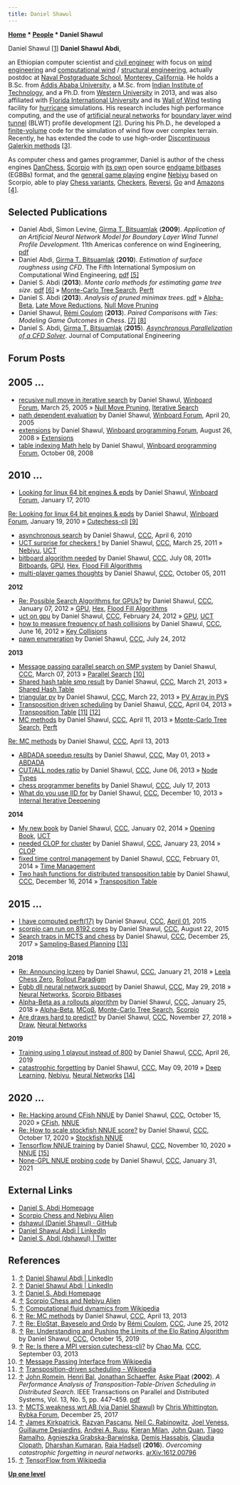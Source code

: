 ```yaml
---
title: Daniel Shawul
---
```

**[Home](Home "Home") * [People](People "People") * Daniel Shawul**

[](https://www.linkedin.com/in/daniel-shawul-abdi-5941bb1b) Daniel Shawul <a id="cite-note-1" href="#cite-ref-1">[1]</a>
**Daniel Shawul Abdi**,

an Ethiopian computer scientist and [civil engineer](https://en.wikipedia.org/wiki/Civil_engineering) with focus on [wind engineering](https://en.wikipedia.org/wiki/Wind_engineering) and [computational wind](https://en.wikipedia.org/wiki/Computational_fluid_dynamics) / [structural engineering](https://en.wikipedia.org/wiki/Structural_engineering), actually postdoc at [Naval Postgraduate School](https://en.wikipedia.org/wiki/Naval_Postgraduate_School), [Monterey, California](https://en.wikipedia.org/wiki/Monterey,_California). He holds a B.Sc. from [Addis Ababa University](https://en.wikipedia.org/wiki/Addis_Ababa_University), a M.Sc. from [Indian Institute of Technology](https://en.wikipedia.org/wiki/Indian_Institutes_of_Technology), and a Ph.D. from [Western University](https://en.wikipedia.org/wiki/University_of_Western_Ontario) in 2013, and was also affiliated with [Florida International University](https://en.wikipedia.org/wiki/Florida_International_University) and its [Wall of Wind](https://en.wikipedia.org/wiki/Wall_of_Wind) testing facility for [hurricane](https://en.wikipedia.org/wiki/Tropical_cyclone) simulations. His research includes high performance computing, and the use of [artificial neural networks](Neural_Networks "Neural Networks") for [boundary layer wind tunnel](https://en.wikipedia.org/wiki/Wind_tunnel) (BLWT) profile development <a id="cite-note-2" href="#cite-ref-2">[2]</a>. During his Ph.D., he developed a [finite-volume](https://en.wikipedia.org/wiki/Finite_volume_method) code for the simulation of wind flow over complex terrain. Recently, he has extended the code to use high-order [Discontinuous Galerkin methods](https://en.wikipedia.org/wiki/Discontinuous_Galerkin_method) <a id="cite-note-3" href="#cite-ref-3">[3]</a>.

As computer chess and games programmer, Daniel is author of the chess engines [DanChess](DanChess "DanChess"), [Scorpio](Scorpio "Scorpio") with [its own](Scorpio_Bitbases "Scorpio Bitbases") open source [endgame bitbases](Endgame_Bitbases "Endgame Bitbases") (EGBBs) format, and the [general game playing](General_Game_Playing "General Game Playing") engine [Nebiyu](Nebiyu "Nebiyu") based on Scorpio, able to play [Chess variants](Chess#Variants "Chess"), [Checkers](Checkers "Checkers"), [Reversi](Othello "Othello"), [Go](Go "Go") and [Amazons](Amazons "Amazons") <a id="cite-note-4" href="#cite-ref-4">[4]</a>.

## Selected Publications

- Daniel Abdi, Simon Levine, [Girma T. Bitsuamlak](http://www.eng.uwo.ca/civil/faculty/bitsuamlak_g/index.html) (**2009**). *Application of an Artificial Neural Network Model for Boundary Layer Wind Tunnel Profile Development*. 11th Americas conference on wind Engineering, [pdf](http://www.iawe.org/Proceedings/11ACWE/11ACWE-Abdi.pdf)
- Daniel Abdi, [Girma T. Bitsuamlak](http://www.eng.uwo.ca/civil/faculty/bitsuamlak_g/index.html) (**2010**). *Estimation of surface roughness using CFD*. The Fifth International Symposium on Computational Wind Engineering, [pdf](ftp://ftp.atdd.noaa.gov/pub/cwe2010/Files/Papers/529_Abdi.pdf) <a id="cite-note-5" href="#cite-ref-5">[5]</a>
- Daniel S. Abdi (**2013**). *Monte carlo methods for estimating game tree size*. [pdf](https://dl.dropboxusercontent.com/u/55295461/perft/perft.pdf) <a id="cite-note-6" href="#cite-ref-6">[6]</a> » [Monte-Carlo Tree Search](Monte-Carlo_Tree_Search "Monte-Carlo Tree Search"), [Perft](Perft "Perft")
- Daniel S. Abdi (**2013**). *Analysis of pruned minimax trees*. [pdf](https://dl.dropboxusercontent.com/u/55295461/analysis/pruning.pdf) » [Alpha-Beta](Alpha-Beta "Alpha-Beta"), [Late Move Reductions](Late_Move_Reductions "Late Move Reductions"), [Null Move Pruning](Null_Move_Pruning "Null Move Pruning")
- Daniel Shawul, [Rémi Coulom](R%C3%A9mi_Coulom "Rémi Coulom") (**2013**). *Paired Comparisons with Ties: Modeling Game Outcomes in Chess*. <a id="cite-note-7" href="#cite-ref-7">[7]</a> <a id="cite-note-8" href="#cite-ref-8">[8]</a>
- Daniel S. Abdi, [Girma T. Bitsuamlak](http://www.eng.uwo.ca/civil/faculty/bitsuamlak_g/index.html) (**2015**). *[Asynchronous Parallelization of a CFD Solver](http://www.hindawi.com/journals/jcengi/2015/295393/)*. Journal of Computational Engineering

## Forum Posts

## 2005 ...

- [recusive null move in iterative search](http://www.open-aurec.com/wbforum/viewtopic.php?f=4&t=2071) by Daniel Shawul, [Winboard Forum](Computer_Chess_Forums "Computer Chess Forums"), March 25, 2005 » [Null Move Pruning](Null_Move_Pruning "Null Move Pruning"), [Iterative Search](Iterative_Search "Iterative Search")
- [path dependent evaluation](http://www.open-aurec.com/wbforum/viewtopic.php?t=2320) by Daniel Shawul, [Winboard Forum](Computer_Chess_Forums "Computer Chess Forums"), April 20, 2005
- [extensions](http://www.open-aurec.com/wbforum/viewtopic.php?t=49446) by Daniel Shawul, [Winboard programming Forum](Computer_Chess_Forums "Computer Chess Forums"), August 26, 2008 » [Extensions](Extensions "Extensions")
- [table indexing Math help](http://www.open-aurec.com/wbforum/viewtopic.php?t=49545&sid=64c9fc3dcd3af575fdf472be930c7a3a) by Daniel Shawul, [Winboard programming Forum](Computer_Chess_Forums "Computer Chess Forums"), October 08, 2008

## 2010 ...

- [Looking for linux 64 bit engines & epds](http://www.open-aurec.com/wbforum/viewtopic.php?f=2&t=50727) by Daniel Shawul, [Winboard Forum](Computer_Chess_Forums "Computer Chess Forums"), January 17, 2010

[Re: Looking for linux 64 bit engines & epds](http://www.open-aurec.com/wbforum/viewtopic.php?f=2&t=50727&start=11) by Daniel Shawul, [Winboard Forum](Computer_Chess_Forums "Computer Chess Forums"), January 19, 2010 » [Cutechess-cli](Cutechess-cli "Cutechess-cli") <a id="cite-note-9" href="#cite-ref-9">[9]</a>

- [asynchronous search](http://www.talkchess.com/forum/viewtopic.php?t=33652) by Daniel Shawul, [CCC](CCC "CCC"), April 6, 2010
- [UCT surprise for checkers !](http://www.talkchess.com/forum/viewtopic.php?t=38554) by Daniel Shawul, [CCC](CCC "CCC"), March 25, 2011 » [Nebiyu](Nebiyu "Nebiyu"), [UCT](UCT "UCT")
- [bitboard algorithm needed](http://www.talkchess.com/forum/viewtopic.php?t=39659) by Daniel Shawul, [CCC](CCC "CCC"), July 08, 2011» [Bitboards](Bitboards "Bitboards"), [GPU](GPU "GPU"), [Hex](Hex "Hex"), [Flood Fill Algorithms](King_Pattern#FloodFillAlgorithms "King Pattern")
- [multi-player games thoughts](http://www.talkchess.com/forum/viewtopic.php?t=40635) by Daniel Shawul, [CCC](CCC "CCC"), October 05, 2011

**2012**

- [Re: Possible Search Algorithms for GPUs?](http://www.talkchess.com/forum/viewtopic.php?topic_view=threads&p=442069&t=41853) by Daniel Shawul, [CCC](CCC "CCC"), January 07, 2012 » [GPU](GPU "GPU"), [Hex](Hex "Hex"), [Flood Fill Algorithms](King_Pattern#FloodFillAlgorithms "King Pattern")
- [uct on gpu](http://www.talkchess.com/forum/viewtopic.php?t=42590) by Daniel Shawul, [CCC](CCC "CCC"), February 24, 2012 » [GPU](GPU "GPU"), [UCT](UCT "UCT")
- [how to measure frequency of hash collisions](http://www.talkchess.com/forum/viewtopic.php?t=44082) by Daniel Shawul, [CCC](CCC "CCC"), June 16, 2012 » [Key Collisions](Transposition_Table#KeyCollisions "Transposition Table")
- [pawn enumeration](http://www.talkchess.com/forum/viewtopic.php?t=44553) by Daniel Shawul, [CCC](CCC "CCC"), July 24, 2012

**2013**

- [Message passing parallel search on SMP system](http://www.talkchess.com/forum/viewtopic.php?t=47430) by Daniel Shawul, [CCC](CCC "CCC"), March 07, 2013 » [Parallel Search](Parallel_Search "Parallel Search") <a id="cite-note-10" href="#cite-ref-10">[10]</a>
- [Shared hash table smp result](http://www.talkchess.com/forum/viewtopic.php?t=47568) by Daniel Shawul, [CCC](CCC "CCC"), March 21, 2013 » [Shared Hash Table](Shared_Hash_Table "Shared Hash Table")
- [triangular pv](http://www.talkchess.com/forum/viewtopic.php?t=47573) by Daniel Shawul, [CCC](CCC "CCC"), March 22, 2013 » [PV Array in PVS](Triangular_PV-Table#PVinPVS "Triangular PV-Table")
- [Transposition driven scheduling](http://www.talkchess.com/forum/viewtopic.php?t=47700) by Daniel Shawul, [CCC](CCC "CCC"), April 04, 2013 » [Transposition Table](Transposition_Table "Transposition Table") <a id="cite-note-11" href="#cite-ref-11">[11]</a> <a id="cite-note-12" href="#cite-ref-12">[12]</a>
- [MC methods](http://www.talkchess.com/forum/viewtopic.php?t=47740&start=2) by Daniel Shawul, [CCC](CCC "CCC"), April 11, 2013 » [Monte-Carlo Tree Search](Monte-Carlo_Tree_Search "Monte-Carlo Tree Search"), [Perft](Perft "Perft")

[Re: MC methods](http://www.talkchess.com/forum/viewtopic.php?t=47740&topic_view=flat&start=11) by Daniel Shawul, [CCC](CCC "CCC"), April 13, 2013

- [ABDADA speedup results](http://www.talkchess.com/forum/viewtopic.php?t=47887) by Daniel Shawul, [CCC](CCC "CCC"), May 01, 2013 » [ABDADA](ABDADA "ABDADA")
- [CUT/ALL nodes ratio](http://www.talkchess.com/forum/viewtopic.php?t=48205) by Daniel Shawul, [CCC](CCC "CCC"), June 06, 2013 » [Node Types](Node_Types "Node Types")
- [chess programmer benefits](http://www.talkchess.com/forum/viewtopic.php?t=48666) by Daniel Shawul, [CCC](CCC "CCC"), July 17, 2013
- [What do you use IID for](http://www.talkchess.com/forum/viewtopic.php?t=50419) by Daniel Shawul, [CCC](CCC "CCC"), December 10, 2013 » [Internal Iterative Deepening](Internal_Iterative_Deepening "Internal Iterative Deepening")

**2014**

- [My new book](http://www.talkchess.com/forum/viewtopic.php?t=50721) by Daniel Shawul, [CCC](CCC "CCC"), January 02, 2014 » [Opening Book](Opening_Book "Opening Book"), [UCT](UCT "UCT")
- [needed CLOP for cluster](http://www.talkchess.com/forum/viewtopic.php?t=51020) by Daniel Shawul, [CCC](CCC "CCC"), January 23, 2014 » [CLOP](CLOP "CLOP")
- [fixed time control management](http://www.talkchess.com/forum/viewtopic.php?t=51135) by Daniel Shawul, [CCC](CCC "CCC"), February 01, 2014 » [Time Management](Time_Management "Time Management")
- [Two hash functions for distributed transposition table](http://www.talkchess.com/forum/viewtopic.php?t=54666) by Daniel Shawul, [CCC](CCC "CCC"), December 16, 2014 » [Transposition Table](Transposition_Table "Transposition Table")

## 2015 ...

- [I have computed perft(17)](http://www.talkchess.com/forum/viewtopic.php?t=55854) by Daniel Shawul, [CCC](CCC "CCC"), [April 01](https://en.wikipedia.org/wiki/April_Fools'_Day), 2015
- [scorpio can run on 8192 cores](http://www.talkchess.com/forum/viewtopic.php?t=57343) by Daniel Shawul, [CCC](CCC "CCC"), August 22, 2015
- [Search traps in MCTS and chess](http://www.talkchess.com/forum/viewtopic.php?t=66125) by Daniel Shawul, [CCC](CCC "CCC"), December 25, 2017 » [Sampling-Based Planning](Raghuram_Ramanujan#UCT "Raghuram Ramanujan") <a id="cite-note-13" href="#cite-ref-13">[13]</a>

**2018**

- [Re: Announcing lczero](http://www.talkchess.com/forum/viewtopic.php?t=66280&start=67) by Daniel Shawul, [CCC](CCC "CCC"), January 21, 2018 » [Leela Chess Zero](Leela_Chess_Zero "Leela Chess Zero"), [Rollout Paradigm](Bojun_Huang#Rollout "Bojun Huang")
- [Egbb dll neural network support](http://www.talkchess.com/forum3/viewtopic.php?f=7&t=67600) by Daniel Shawul, [CCC](CCC "CCC"), May 29, 2018 » [Neural Networks](Neural_Networks "Neural Networks"), [Scorpio Bitbases](Scorpio_Bitbases "Scorpio Bitbases")
- [Alpha-Beta as a rollouts algorithm](http://www.talkchess.com/forum/viewtopic.php?t=66414) by Daniel Shawul, [CCC](CCC "CCC"), January 25, 2018 » [Alpha-Beta](Alpha-Beta "Alpha-Beta"), [MCαβ](MC%CE%B1%CE%B2 "MCαβ"), [Monte-Carlo Tree Search](Monte-Carlo_Tree_Search "Monte-Carlo Tree Search"), [Scorpio](Scorpio "Scorpio")
- [Are draws hard to predict?](http://www.talkchess.com/forum3/viewtopic.php?f=7&t=69069) by Daniel Shawul, [CCC](CCC "CCC"), November 27, 2018 » [Draw](Draw "Draw"), [Neural Networks](Neural_Networks "Neural Networks")

**2019**

- [Training using 1 playout instead of 800](http://www.talkchess.com/forum3/viewtopic.php?f=7&t=70596) by Daniel Shawul, [CCC](CCC "CCC"), April 26, 2019
- [catastrophic forgetting](http://www.talkchess.com/forum3/viewtopic.php?f=7&t=70704) by Daniel Shawul, [CCC](CCC "CCC"), May 09, 2019 » [Deep Learning](Deep_Learning "Deep Learning"), [Nebiyu](Nebiyu "Nebiyu"), [Neural Networks](Neural_Networks "Neural Networks") <a id="cite-note-14" href="#cite-ref-14">[14]</a>

## 2020 ...

- [Re: Hacking around CFish NNUE](http://www.talkchess.com/forum3/viewtopic.php?f=7&t=75400&start=22) by Daniel Shawul, [CCC](CCC "CCC"), October 15, 2020 » [CFish](CFish "CFish"), [NNUE](NNUE "NNUE")
- [Re: How to scale stockfish NNUE score?](http://www.talkchess.com/forum3/viewtopic.php?f=7&t=75415&start=3) by Daniel Shawul, [CCC](CCC "CCC"), October 17, 2020 » [Stockfish NNUE](Stockfish_NNUE "Stockfish NNUE")
- [Tensorflow NNUE training](http://www.talkchess.com/forum3/viewtopic.php?f=7&t=75751) by Daniel Shawul, [CCC](CCC "CCC"), November 10, 2020 » [NNUE](NNUE "NNUE") <a id="cite-note-15" href="#cite-ref-15">[15]</a>
- [None-GPL NNUE probing code](http://www.talkchess.com/forum3/viewtopic.php?f=7&t=76456) by Daniel Shawul, [CCC](CCC "CCC"), January 31, 2021

## External Links

- [Daniel S. Abdi Homepage](http://dshawul.github.io/)
- [Scorpio Chess and Nebiyu Alien](https://sites.google.com/site/dshawul/home)
- [dshawul (Daniel Shawul) · GitHub](https://github.com/dshawul)
- [Daniel Shawul Abdi | LinkedIn](https://www.linkedin.com/in/daniel-shawul-abdi-5941bb1b)
- [Daniel S. Abdi (dshawul) | Twitter](https://twitter.com/dshawul)

## References

1. <a id="cite-ref-1" href="#cite-note-1">↑</a> [Daniel Shawul Abdi | LinkedIn](https://www.linkedin.com/in/daniel-shawul-abdi-5941bb1b)
1. <a id="cite-ref-2" href="#cite-note-2">↑</a> [Daniel Shawul Abdi | LinkedIn](https://www.linkedin.com/in/daniel-shawul-abdi-5941bb1b)
1. <a id="cite-ref-3" href="#cite-note-3">↑</a> [Daniel S. Abdi Homepage](http://dshawul.github.io/)
1. <a id="cite-ref-4" href="#cite-note-4">↑</a> [Scorpio Chess and Nebiyu Alien](http://sites.google.com/site/dshawul/home)
1. <a id="cite-ref-5" href="#cite-note-5">↑</a> [Computational fluid dynamics from Wikipedia](https://en.wikipedia.org/wiki/Computational_fluid_dynamics)
1. <a id="cite-ref-6" href="#cite-note-6">↑</a> [Re: MC methods](http://www.talkchess.com/forum/viewtopic.php?t=47740&topic_view=flat&start=11) by Daniel Shawul, [CCC](CCC "CCC"), April 13, 2013
1. <a id="cite-ref-7" href="#cite-note-7">↑</a> [Re: EloStat, Bayeselo and Ordo](http://www.talkchess.com/forum/viewtopic.php?topic_view=threads&p=471004&t=44180) by [Rémi Coulom](R%C3%A9mi_Coulom "Rémi Coulom"), [CCC](CCC "CCC"), June 25, 2012
1. <a id="cite-ref-8" href="#cite-note-8">↑</a> [Re: Understanding and Pushing the Limits of the Elo Rating Algorithm](http://www.talkchess.com/forum3/viewtopic.php?f=7&t=72087&start=3) by Daniel Shawul, [CCC](CCC "CCC"), October 15, 2019
1. <a id="cite-ref-9" href="#cite-note-9">↑</a> [Re: Is there a MPI version cutechess-cli?](http://www.talkchess.com/forum/viewtopic.php?t=49116&start=1) by [Chao Ma](Chao_Ma "Chao Ma"), [CCC](CCC "CCC"), September 03, 2013
1. <a id="cite-ref-10" href="#cite-note-10">↑</a> [Message Passing Interface from Wikipedia](https://en.wikipedia.org/wiki/Message_Passing_Interface)
1. <a id="cite-ref-11" href="#cite-note-11">↑</a> [Transposition-driven scheduling - Wikipedia](https://en.wikipedia.org/wiki/Transposition-driven_scheduling)
1. <a id="cite-ref-12" href="#cite-note-12">↑</a> [John Romein](John_Romein "John Romein"), [Henri Bal](Henri_Bal "Henri Bal"), [Jonathan Schaeffer](Jonathan_Schaeffer "Jonathan Schaeffer"), [Aske Plaat](Aske_Plaat "Aske Plaat") (**2002**). *A Performance Analysis of Transposition-Table-Driven Scheduling in Distributed Search*. IEEE Transactions on Parallel and Distributed Systems, Vol. 13, No. 5, pp. 447–459. [pdf](http://www.cs.vu.nl/~bal/Papers/tds.pdf)
1. <a id="cite-ref-13" href="#cite-note-13">↑</a>  [MCTS weakness wrt AB (via Daniel Shawul)](http://rybkaforum.net/cgi-bin/rybkaforum/topic_show.pl?tid=32429) by [Chris Whittington](Chris_Whittington "Chris Whittington"), [Rybka Forum](Computer_Chess_Forums "Computer Chess Forums"), December 25, 2017
1. <a id="cite-ref-14" href="#cite-note-14">↑</a> [James Kirkpatrick](index.php?title=James_Kirkpatrick&action=edit&redlink=1 "James Kirkpatrick (page does not exist)"), [Razvan Pascanu](Mathematician#RPascanu "Mathematician"), [Neil C. Rabinowitz](index.php?title=Neil_C._Rabinowitz&action=edit&redlink=1 "Neil C. Rabinowitz (page does not exist)"), [Joel Veness](Joel_Veness "Joel Veness"), [Guillaume Desjardins](index.php?title=Guillaume_Desjardins&action=edit&redlink=1 "Guillaume Desjardins (page does not exist)"), [Andrei A. Rusu](Mathematician#AARusu "Mathematician"), [Kieran Milan](index.php?title=Kieran_Milan&action=edit&redlink=1 "Kieran Milan (page does not exist)"), [John Quan](index.php?title=John_Quan&action=edit&redlink=1 "John Quan (page does not exist)"), [Tiago Ramalho](index.php?title=Tiago_Ramalho&action=edit&redlink=1 "Tiago Ramalho (page does not exist)"), [Agnieszka Grabska-Barwinska](index.php?title=Agnieszka_Grabska-Barwinska&action=edit&redlink=1 "Agnieszka Grabska-Barwinska (page does not exist)"), [Demis Hassabis](Demis_Hassabis "Demis Hassabis"), [Claudia Clopath](index.php?title=Claudia_Clopath&action=edit&redlink=1 "Claudia Clopath (page does not exist)"), [Dharshan Kumaran](Dharshan_Kumaran "Dharshan Kumaran"), [Raia Hadsell](Mathematician#RHadsell "Mathematician") (**2016**). *Overcoming catastrophic forgetting in neural networks*. [arXiv:1612.00796](https://arxiv.org/abs/1612.00796)
1. <a id="cite-ref-15" href="#cite-note-15">↑</a> [TensorFlow from Wikipedia](https://en.wikipedia.org/wiki/TensorFlow)

**[Up one level](People "People")**

